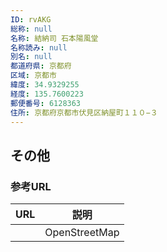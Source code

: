 ```yaml
---
ID: rvAKG
総称: null
名称: 結納司 石本陽風堂
名称読み: null
別名: null
都道府県: 京都府
区域: 京都市
緯度: 34.9329255
経度: 135.7600223
郵便番号: 6128363
住所: 京都府京都市伏見区納屋町１１０−３
---
```


## その他

### 参考URL

| URL | 説明          |
| --- | ------------- |
|     | OpenStreetMap |
